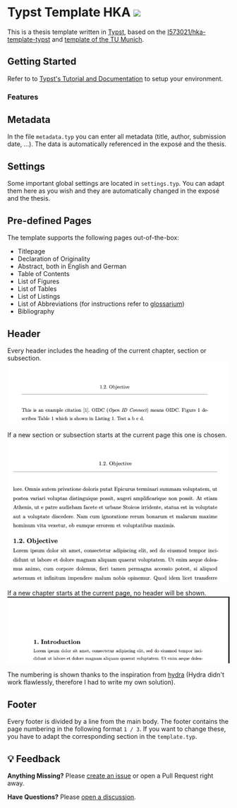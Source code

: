 # Typst Template HKA <a href="https://github.tools.sap/I573017/hka-thesis-template/generate"><img src="https://img.shields.io/badge/Generate_from_Template-8A2BE2?logo=github" /></a>

This is a thesis template written in [Typst](https://typst.app/), 
based on the [I573021/hka-template-typst](https://github.tools.sap/I573021/hka-template-typst) and [template of the TU Munich](https://github.com/ls1intum/thesis-template-typst).

## Getting Started
Refer to to [Typst's Tutorial and Documentation](https://typst.app/) to setup your environment.

### Features

## Metadata
In the file `metadata.typ` you can enter all metadata (title, author, submission date, ...). The data is automatically referenced in the exposé and the thesis.

## Settings
Some important global settings are located in `settings.typ`. You can adapt them here as you wish and they are automatically changed in the exposé and the thesis.

## Pre-defined Pages
The template supports the following pages out-of-the-box:

- Titlepage
- Declaration of Originality
- Abstract, both in English and German
- Table of Contents
- List of Figures
- List of Tables
- List of Listings
- List of Abbreviations (for instructions refer to [glossarium](https://github.com/typst/packages/tree/main/packages/preview/glossarium/0.2.6))
- Bibliography

## Header
Every header includes the heading of the current chapter, section or subsection. 
![Current Subsection](assets/image.png)

If a new section or subsection starts at the current page this one is chosen. 
![New Section](assets/image-1.png)

If a new chapter starts at the current page, no header will be shown.
![New Chapter](assets/image-2.png)

The numbering is shown thanks to the inspiration from [hydra](https://github.com/tingerrr/hydra) (Hydra didn't work flawlessly, therefore I had to write my own solution).

## Footer
Every footer is divided by a line from the main body. The footer contains the page numbering in the following format `1 / 3`. If you want to change these, you have to adapt the corresponding section in the `template.typ`.

## 💡 Feedback

**Anything Missing?** Please [create an issue](https://github.tools.sap/I573017/hka-thesis-template/issues/new) or open a Pull Request right away.

**Have Questions?** Please [open a discussion](https://github.tools.sap/I573017/hka-thesis-template/discussions).